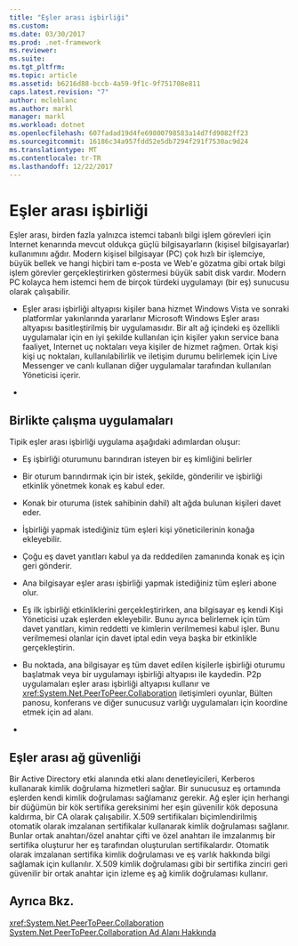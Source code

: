 ```yaml
---
title: "Eşler arası işbirliği"
ms.custom: 
ms.date: 03/30/2017
ms.prod: .net-framework
ms.reviewer: 
ms.suite: 
ms.tgt_pltfrm: 
ms.topic: article
ms.assetid: b6216d88-bccb-4a59-9f1c-9f751708e811
caps.latest.revision: "7"
author: mcleblanc
ms.author: markl
manager: markl
ms.workload: dotnet
ms.openlocfilehash: 607fadad19d4fe69800798583a14d7fd9082ff23
ms.sourcegitcommit: 16186c34a957fdd52e5db7294f291f7530ac9d24
ms.translationtype: MT
ms.contentlocale: tr-TR
ms.lasthandoff: 12/22/2017
---
```

# <a name="peer-to-peer-collaboration"></a>Eşler arası işbirliği
Eşler arası, birden fazla yalnızca istemci tabanlı bilgi işlem görevleri için Internet kenarında mevcut oldukça güçlü bilgisayarların (kişisel bilgisayarlar) kullanımını ağdır. Modern kişisel bilgisayar (PC) çok hızlı bir işlemciye, büyük bellek ve hangi hiçbiri tam e-posta ve Web'e gözatma gibi ortak bilgi işlem görevler gerçekleştirirken göstermesi büyük sabit disk vardır. Modern PC kolayca hem istemci hem de birçok türdeki uygulamayı (bir eş) sunucusu olarak çalışabilir.  
  
-   Eşler arası işbirliği altyapısı kişiler bana hizmet Windows Vista ve sonraki platformlar yakınlarında yararlanır Microsoft Windows Eşler arası altyapısı basitleştirilmiş bir uygulamasıdır. Bir alt ağ içindeki eş özellikli uygulamalar için en iyi şekilde kullanılan için kişiler yakın service bana faaliyet, Internet uç noktaları veya kişiler de hizmet rağmen. Ortak kişi kişi uç noktaları, kullanılabilirlik ve iletişim durumu belirlemek için Live Messenger ve canlı kullanan diğer uygulamalar tarafından kullanılan Yöneticisi içerir.  
  
-  
  
## <a name="collaboration-applications"></a>Birlikte çalışma uygulamaları  
 Tipik eşler arası işbirliği uygulama aşağıdaki adımlardan oluşur:  
  
-   Eş işbirliği oturumunu barındıran isteyen bir eş kimliğini belirler  
  
-   Bir oturum barındırmak için bir istek, şekilde, gönderilir ve işbirliği etkinlik yönetmek konak eş kabul eder.  
  
-   Konak bir oturuma (istek sahibinin dahil) alt ağda bulunan kişileri davet eder.  
  
-   İşbirliği yapmak istediğiniz tüm eşleri kişi yöneticilerinin konağa ekleyebilir.  
  
-   Çoğu eş davet yanıtları kabul ya da reddedilen zamanında konak eş için geri gönderir.  
  
-   Ana bilgisayar eşler arası işbirliği yapmak istediğiniz tüm eşleri abone olur.  
  
-   Eş ilk işbirliği etkinliklerini gerçekleştirirken, ana bilgisayar eş kendi Kişi Yöneticisi uzak eşlerden ekleyebilir. Bunu ayrıca belirlemek için tüm davet yanıtları, kimin reddetti ve kimlerin verilmemesi kabul işler.  Bunu verilmemesi olanlar için davet iptal edin veya başka bir etkinlikle gerçekleştirin.  
  
-   Bu noktada, ana bilgisayar eş tüm davet edilen kişilerle işbirliği oturumu başlatmak veya bir uygulamayı işbirliği altyapısı ile kaydedin.  P2p uygulamaları eşler arası işbirliği altyapısı kullanır ve <xref:System.Net.PeerToPeer.Collaboration> iletişimleri oyunlar, Bülten panosu, konferans ve diğer sunucusuz varlığı uygulamaları için koordine etmek için ad alanı.  
  
-  
  
## <a name="peer-to-peer-networking-security"></a>Eşler arası ağ güvenliği  
 Bir Active Directory etki alanında etki alanı denetleyicileri, Kerberos kullanarak kimlik doğrulama hizmetleri sağlar. Bir sunucusuz eş ortamında eşlerden kendi kimlik doğrulaması sağlamanız gerekir. Ağ eşler için herhangi bir düğümün bir kök sertifika gereksinimi her eşin güvenilir kök deposuna kaldırma, bir CA olarak çalışabilir. X.509 sertifikaları biçimlendirilmiş otomatik olarak imzalanan sertifikalar kullanarak kimlik doğrulaması sağlanır. Bunlar ortak anahtarı/özel anahtar çifti ve özel anahtarı ile imzalanmış bir sertifika oluşturur her eş tarafından oluşturulan sertifikalardır. Otomatik olarak imzalanan sertifika kimlik doğrulaması ve eş varlık hakkında bilgi sağlamak için kullanılır. X.509 kimlik doğrulaması gibi bir sertifika zinciri geri güvenilir bir ortak anahtar için izleme eş ağ kimlik doğrulaması kullanır.  
  
## <a name="see-also"></a>Ayrıca Bkz.  
 <xref:System.Net.PeerToPeer.Collaboration>  
 [System.Net.PeerToPeer.Collaboration Ad Alanı Hakkında](../../../docs/framework/network-programming/about-the-system-net-peertopeer-collaboration-namespace.md)
